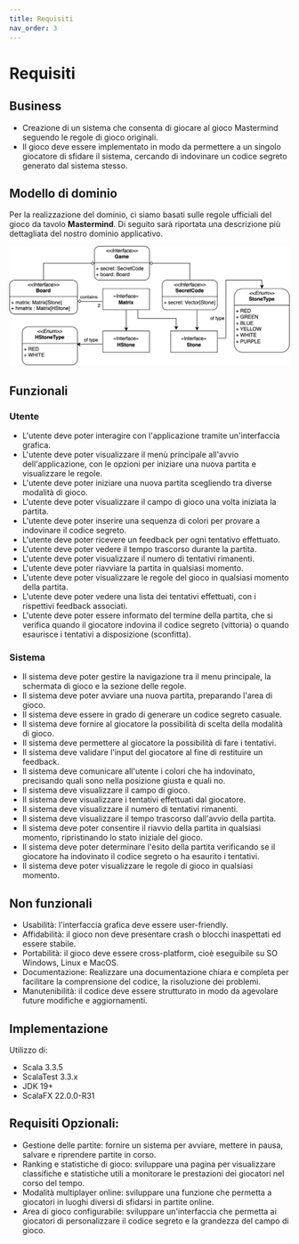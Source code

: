 ```yaml
---
title: Requisiti
nav_order: 3
---
```

# Requisiti

## Business
- Creazione di un sistema che consenta di giocare al gioco Mastermind seguendo le regole di gioco originali.
- Il gioco deve essere implementato in modo da permettere a un singolo giocatore di sfidare il sistema, cercando
di indovinare un codice segreto generato dal sistema stesso.

## Modello di dominio
Per la realizzazione del dominio, ci siamo basati sulle regole ufficiali del gioco da tavolo **Mastermind**.
Di seguito sarà riportata una descrizione più dettagliata del nostro dominio applicativo.

![Modello di dominio](../img/02-requirements/mastermind-dominio.jpg)

## Funzionali

### Utente
- L'utente deve poter interagire con l'applicazione tramite un'interfaccia grafica.
- L'utente deve poter visualizzare il menù principale all'avvio dell'applicazione, con le opzioni per iniziare una
  nuova partita e visualizzare le regole.
- L'utente deve poter iniziare una nuova partita scegliendo tra diverse modalità di gioco.
- L'utente deve poter visualizzare il campo di gioco una volta iniziata la partita.
- L'utente deve poter inserire una sequenza di colori per provare a indovinare il codice segreto.
- L'utente deve poter ricevere un feedback per ogni tentativo effettuato.
- L'utente deve poter vedere il tempo trascorso durante la partita.
- L'utente deve poter visualizzare il numero di tentativi rimanenti.
- L'utente deve poter riavviare la partita in qualsiasi momento.
- L'utente deve poter visualizzare le regole del gioco in qualsiasi momento della partita.
- L'utente deve poter vedere una lista dei tentativi effettuati, con i rispettivi feedback associati.
- L'utente deve poter essere informato del termine della partita, che si verifica quando il giocatore indovina il codice
  segreto (vittoria) o quando esaurisce i tentativi a disposizione (sconfitta).

### Sistema
- Il sistema deve poter gestire la navigazione tra il menu principale, la schermata di gioco e la sezione delle regole.
- Il sistema deve poter avviare una nuova partita, preparando l'area di gioco.
- Il sistema deve essere in grado di generare un codice segreto casuale.
- Il sistema deve fornire al giocatore la possibilità di scelta della modalità di gioco.
- Il sistema deve permettere al giocatore la possibilità di fare i tentativi.
- Il sistema deve validare l'input del giocatore al fine di restituire un feedback.
- Il sistema deve comunicare all'utente i colori che ha indovinato, precisando quali sono nella posizione giusta e quali no.
- Il sistema deve visualizzare il campo di gioco.
- Il sistema deve visualizzare i tentativi effettuati dal giocatore.
- Il sistema deve visualizzare il numero di tentativi rimanenti.
- Il sistema deve visualizzare il tempo trascorso dall'avvio della partita.
- Il sistema deve poter consentire il riavvio della partita in qualsiasi momento, ripristinando lo stato iniziale del gioco.
- Il sistema deve poter determinare l'esito della partita verificando se il giocatore ha indovinato il codice segreto o ha esaurito i tentativi.
- Il sistema deve poter visualizzare le regole di gioco in qualsiasi momento.

## Non funzionali
- Usabilità: l'interfaccia grafica deve essere user-friendly. 
- Affidabilità: il gioco non deve presentare crash o blocchi inaspettati ed essere stabile.
- Portabilità: il gioco deve essere cross-platform, cioè eseguibile su SO Windows, Linux e MacOS.
- Documentazione: Realizzare una documentazione chiara e completa per facilitare la comprensione del codice, la risoluzione dei problemi.
- Manutenibilità: il codice deve essere strutturato in modo da agevolare future modifiche e aggiornamenti.

## Implementazione
Utilizzo di:
- Scala 3.3.5
- ScalaTest 3.3.x
- JDK 19+
- ScalaFX 22.0.0-R31

## Requisiti Opzionali:
- Gestione delle partite: fornire un sistema per avviare, mettere in pausa, salvare e riprendere partite in corso.
- Ranking e statistiche di gioco: sviluppare una pagina per visualizzare classifiche e statistiche utili a monitorare le prestazioni dei giocatori nel corso del tempo.
- Modalità multiplayer online: sviluppare una funzione che permetta a giocatori in luoghi diversi di sfidarsi in partite online.
- Area di gioco configurabile: sviluppare un'interfaccia che permetta ai giocatori di personalizzare il codice segreto e la grandezza del campo di gioco.